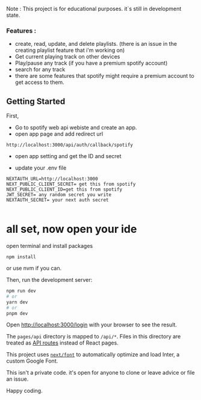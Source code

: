 Note : This project is for educational purposes. it`s still in development state.

### Features :

- create, read, update, and delete playlists. (there is an issue in the creating playlist feature that i'm working on)
- Get current playing track on other devices
- Play/pause any track (if you have a premium spotify account)
- search for any track
- there are some features that spotify might require a premium account to get access to them.

## Getting Started

First,

- Go to spotify web api webiste and create an app.
- open app page and add redirect url

```
http://localhost:3000/api/auth/callback/spotify
```

- open app setting and get the ID and secret

- update your .env file

```
NEXTAUTH_URL=http://localhost:3000
NEXT_PUBLIC_CLIENT_SECRET= get this from spotify
NEXT_PUBLIC_CLIENT_ID=get this from spotify
JWT_SECRET= any random secret you write
NEXTAUTH_SECRET= your next auth secret


```

# all set, now open your ide

open terminal and install packages

```
npm install

```

or use nvm if you can.

Then, run the development server:

```bash
npm run dev
# or
yarn dev
# or
pnpm dev
```

Open [http://localhost:3000/login](http://localhost:3000/login) with your browser to see the result.

The `pages/api` directory is mapped to `/api/*`. Files in this directory are treated as [API routes](https://nextjs.org/docs/api-routes/introduction) instead of React pages.

This project uses [`next/font`](https://nextjs.org/docs/basic-features/font-optimization) to automatically optimize and load Inter, a custom Google Font.

This isn't a private code. it's open for anyone to clone or leave advice or file an issue.

Happy coding.
